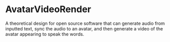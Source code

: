# AvatarVideoRender
A theoretical design for open source software that can generate audio from inputted text, sync the audio to an avatar, and then generate a video of the avatar appearing to speak the words. 
